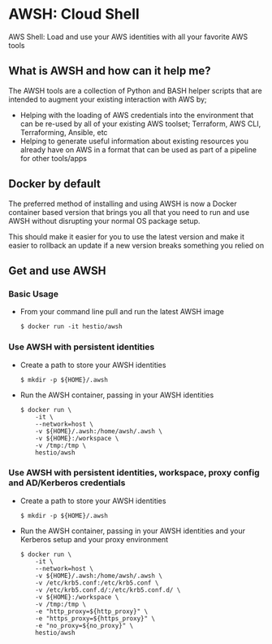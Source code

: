 # AWSH: Cloud Shell

AWS Shell: Load and use your AWS identities with all your favorite AWS tools

## What is AWSH and how can it help me?

The AWSH tools are a collection of Python and BASH helper scripts that are intended to augment your existing interaction with AWS by;

- Helping with the loading of AWS credentials into the environment that can be re-used by all of your existing AWS toolset; Terraform, AWS CLI, Terraforming, Ansible, etc
- Helping to generate useful information about existing resources you already have on AWS in a format that can be used as part of a pipeline for other tools/apps


## Docker by default

The preferred method of installing and using AWSH is now a Docker container based version that brings you all that you need to run and use AWSH without disrupting your normal OS package setup.

This should make it easier for you to use the latest version and make it easier to rollback an update if a new version breaks something you relied on


## Get and use AWSH

### Basic Usage

- From your command line pull and run the latest AWSH image

    ```console
    $ docker run -it hestio/awsh
    ```

### Use AWSH with persistent identities

- Create a path to store your AWSH identities

    ```console
    $ mkdir -p ${HOME}/.awsh
    ```

- Run the AWSH container, passing in your AWSH identities

    ```console
    $ docker run \
        -it \
        --network=host \
        -v ${HOME}/.awsh:/home/awsh/.awsh \
        -v ${HOME}:/workspace \
        -v /tmp:/tmp \        
        hestio/awsh
    ```

### Use AWSH with persistent identities, workspace, proxy config and AD/Kerberos credentials

- Create a path to store your AWSH identities

    ```console
    $ mkdir -p ${HOME}/.awsh
    ```

- Run the AWSH container, passing in your AWSH identities and your Kerberos setup and your proxy environment

    ```console
    $ docker run \
        -it \
        --network=host \
        -v ${HOME}/.awsh:/home/awsh/.awsh \
        -v /etc/krb5.conf:/etc/krb5.conf \
        -v /etc/krb5.conf.d/:/etc/krb5.conf.d/ \
        -v ${HOME}:/workspace \
        -v /tmp:/tmp \
        -e "http_proxy=${http_proxy}" \
        -e "https_proxy=${https_proxy}" \
        -e "no_proxy=${no_proxy}" \
        hestio/awsh
    ```
